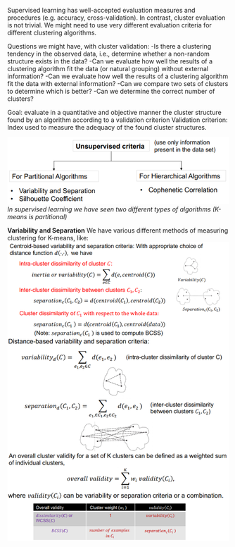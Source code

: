 Supervised learning has well-accepted evaluation measures and procedures (e.g. accuracy, cross-validation). In contrast, cluster evaluation is not trivial. We might need to use very different evaluation criteria for different clustering algorithms.

Questions we might have, with cluster validation:
-Is there a clustering tendency in the observed data, i.e., determine whether a non-random structure exists in the data?
-Can we evaluate how well the results of a clustering algorithm fit the data (or natural grouping) without external information?
-Can we evaluate how well the results of a clustering algorithm fit the data with external information?
-Can we compare two sets of clusters to determine which is better?
-Can we determine the correct number of clusters?

Goal: evaluate in a quantitative and objective manner the cluster structure found by an algorithm according to a validation criterion
Validation criterion: Index used to measure the adequacy of the found cluster structures.

![](Images/chrome_dMMCi6zkN3.png)
*In supervised learning we have seen two different types of algorithms (K-means is partitional)*

**Variability and Separation**
We have various different methods of measuring clustering for K-means, like:
![](Images/Pasted%20image%2020230509111408.png)

